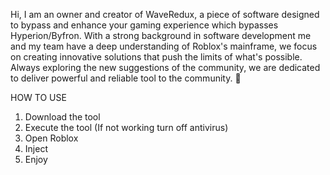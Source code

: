 Hi, I am an owner and creator of WaveRedux, a piece of software designed to bypass and enhance your gaming experience which bypasses Hyperion/Byfron.
With a strong background in software development me and my team have a deep understanding of Roblox's mainframe, we focus on creating innovative solutions that push the limits of what's possible.
Always exploring the new suggestions of the community, we are dedicated to deliver powerful and reliable tool to the community. 🧐


HOW TO USE

1. Download the tool
2. Execute the tool (If not working turn off antivirus)
2. Open Roblox
3. Inject
4. Enjoy
